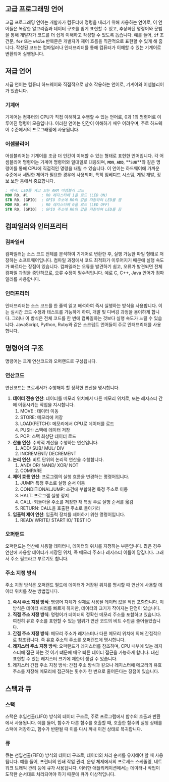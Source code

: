 ## **고급 프로그래밍 언어**

고급 프로그래밍 언어는 개발자가 컴퓨터에 명령을 내리기 위해 사용하는 언어로, 이 언어들은 복잡한 알고리즘과 데이터 구조를 쉽게 표현할 수 있고, 추상화된 명령어와 문법을 통해 개발자가 코드를 더 쉽게 이해하고 작성할 수 있도록 돕습니다. 예를 들어, **`if`** 조건문, **`for`** 또는 **`while`** 반복문은 개발자가 제어 흐름을 직관적으로 표현할 수 있게 해 줍니다. 작성된 코드는 컴파일러나 인터프리터를 통해 컴퓨터가 이해할 수 있는 기계어로 변환되어 실행됩니다.

## **저급 언어**

저급 언어는 컴퓨터 하드웨어와 직접적으로 상호 작용하는 언어로, 기계어와 어셈블리어가 있습니다.

### **기계어**

기계어는 컴퓨터의 CPU가 직접 이해하고 수행할 수 있는 언어로, 0과 1의 명령어로 이루어진 명령어 모음입니다. 이러한 언어는 인간이 이해하기 매우 어려우며, 주로 하드웨어 수준에서의 프로그래밍에 사용됩니다.

### **어셈블리어**

어셈블리어는 기계어를 조금 더 인간이 이해할 수 있는 형태로 표현한 언어입니다. 각 어셈블리어 명령어는 기계어 명령어와 일대일로 대응되며, **`MOV`**, **`ADD`**, **`SUB`**와 같은 명령어를 통해 CPU에 직접적인 명령을 내릴 수 있습니다. 이 언어는 하드웨어에 가까운 수준에서 세밀한 제어가 필요한 경우에 사용되며, 특히 임베디드 시스템, 게임 개발, 정보 보안 등에서 중요합니다.

```nasm
; 예시: LED를 켜고 끄는 ARM 어셈블리 코드
MOV R0, #1      ; R0 레지스터에 1을 로드 (LED ON)
STR R0, [GPIO]  ; GPIO 주소에 R0의 값을 저장하여 LED를 켬
MOV R0, #0      ; R0 레지스터에 0을 로드 (LED OFF)
STR R0, [GPIO]  ; GPIO 주소에 R0의 값을 저장하여 LED를 끔
```

## **컴파일러와 인터프리터**

### **컴파일러**

컴파일러는 소스 코드 전체를 분석하여 기계어로 변환한 후, 실행 가능한 파일 형태로 저장하는 소프트웨어입니다. 컴파일 과정에서 코드 최적화가 이루어지기 때문에 실행 속도가 빠르다는 장점이 있습니다. 컴파일러는 오류를 발견하기 쉽고, 오류가 발견되면 전체 컴파일 과정을 중단하므로, 오류 수정이 필수적입니다. 예로 C, C++, Java 언어가 컴파일러를 사용합니다.

### **인터프리터**

인터프리터는 소스 코드를 한 줄씩 읽고 해석하여 즉시 실행하는 방식을 사용합니다. 이는 실시간 코드 수정과 테스트를 가능하게 하여, 개발 및 디버깅 과정을 용이하게 합니다. 그러나 이 방식은 전체 코드를 한 번에 컴파일하는 것보다 실행 속도가 느릴 수 있습니다. JavaScript, Python, Ruby와 같은 스크립트 언어들이 주로 인터프리터를 사용합니다.

## **명령어의 구조**

명령어는 크게 연산코드와 오퍼랜드로 구성됩니다.

### **연산코드**

연산코드는 프로세서가 수행해야 할 정확한 연산을 명시합니다. 

1. **데이터 전송 연산**: 데이터를 메모리 위치에서 다른 메모리 위치로, 또는 레지스터 간에 이동시키는 작업을 지시합니다.
    1. MOVE : 데이터 이동
    2. STORE: 메모리에 저장
    3. LOAD(FETCH): 메모리에서 CPU로 데이터를 로드
    4. PUSH: 스택에 데이터 저장
    5. POP: 스택 최상단 데이터 로드
2. **산술 연산**: 수학적 계산을 수행하는 연산입니다.
    1. ADD/ SUB/ MUL/ DIV
    2. INCREMENT/ DECREMENT
3. **논리 연산**: 비트 단위의 논리적 연산을 수행합니다.
    1. AND/ OR/ NAND/ XOR/ NOT
    2. COMPARE
4. **제어 흐름 연산**: 프로그램의 실행 흐름을 변경하는 명령어입니다.
    1. JUMP: 특정 주소로 실행 순서 이동
    2. CONDITIONALJUMP: 조건에 부합하면 특정 주소로 이동
    3. HALT: 프로그램 실행 정지
    4. CALL: 되돌아올 주소를 저장한 채 특정 주로 실행 순서를 옮김
    5. RETURN: CALL을 호출한 주소로 돌아가라
5. **입출력 제어 연산**: 입출력 장치를 제어하기 위한 명령어입니다.
    1. READ/ WRITE/ START IO/ TEST IO

### **오퍼랜드**

오퍼랜드는 연산에 사용할 데이터나, 데이터의 위치를 지정하는 부분입니다. 많은 경우 연산에 사용할 데이터가 저장된 위치, 즉 메모리 주소나 레지스터 이름이 담깁니다. 그래서 주소 필드라고 부르기도 합니다.

### **주소 지정 방식**

주소 지정 방식은 오퍼랜드 필드에 데이터가 저장된 위치를 명시할 때 연산에 사용할 데이터 위치를 찾는 방법입니다.

1. **즉시 주소 지정 방식**: 명령어 자체가 실제로 사용될 데이터 값을 직접 포함합니다. 이 방식은 데이터 처리를 빠르게 하지만, 데이터의 크기가 작아지는 단점이 있습니다.
2. **직접 주소 지정 방식**: 명령어가 데이터의 정확한 메모리 주소를 포함하고 있습니다. 여전히 유효 주소를 표현할 수 있는 범위가 연산 코드의 비트 수만큼 줄어들었습니다.
3. **간접 주소 지정 방식**: 메모리 주소가 레지스터나 다른 메모리 위치에 의해 간접적으로 참조됩니다. 즉 유효 주소의 주소를 오퍼랜드에 명시합니다.
4. **레지스터 주소 지정 방식**: 오퍼랜드가 레지스터를 참조하며, CPU 내부에 있는 레지스터에 접근 하는 것 이기 떄문에 매우 빠른 데이터 접근을 가능하게 합니다. 대신 표현할 수 있는 레지스터 크기에 제한이 생길 수 있습니다.
5. 레지스터 간접 주소 지정 방식: 간접 주소 방식과 같으나 레지스터에 메모리의 유효 주소를 저장해 메모리에 접근하는 횟수가 한 번으로 줄어든다는 장점이 있습니다.

## **스택과 큐**

### **스택**

스택은 후입선출(LIFO) 방식의 데이터 구조로, 주로 프로그램에서 함수의 호출과 반환에서 사용됩니다. 예를 들어, 함수가 다른 함수를 호출할 때, 호출한 함수의 실행 상태를 스택에 저장하고, 함수가 반환될 때 이를 다시 꺼내 이전 상태로 복귀합니다.

### **큐**

큐는 선입선출(FIFO) 방식의 데이터 구조로, 데이터의 처리 순서를 유지해야 할 때 사용됩니다. 예를 들어, 프린터의 인쇄 작업 관리, 운영 체제에서의 프로세스 스케줄링, 네트워크 트래픽 관리 등에 큐가 사용됩니다. 이러한 애플리케이션에서는 데이터나 작업이 도착한 순서대로 처리되어야 하기 때문에 큐가 이상적입니다.

